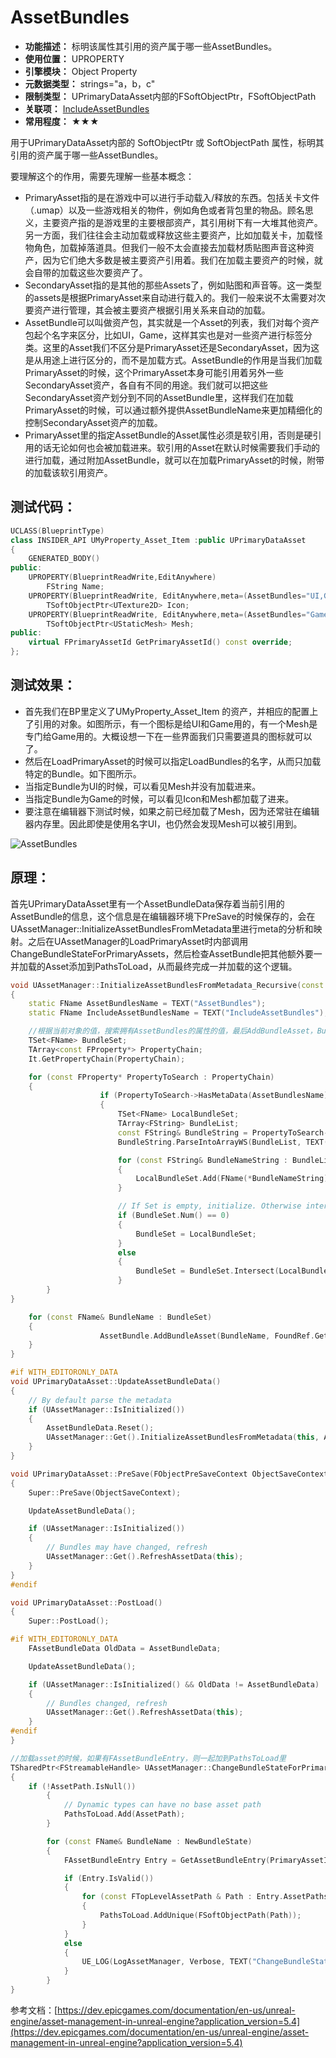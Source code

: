 ﻿# AssetBundles

- **功能描述：** 标明该属性其引用的资产属于哪一些AssetBundles。
- **使用位置：** UPROPERTY
- **引擎模块：** Object Property
- **元数据类型：** strings="a，b，c"
- **限制类型：** UPrimaryDataAsset内部的FSoftObjectPtr，FSoftObjectPath
- **关联项：** [IncludeAssetBundles](../IncludeAssetBundles/IncludeAssetBundles.md)
- **常用程度：** ★★★

用于UPrimaryDataAsset内部的 SoftObjectPtr 或 SoftObjectPath 属性，标明其引用的资产属于哪一些AssetBundles。

要理解这个的作用，需要先理解一些基本概念：

- PrimaryAsset指的是在游戏中可以进行手动载入/释放的东西。包括关卡文件（.umap）以及一些游戏相关的物件，例如角色或者背包里的物品。顾名思义，主要资产指的是游戏里的主要根部资产，其引用树下有一大堆其他资产。另一方面，我们往往会主动加载或释放这些主要资产，比如加载关卡，加载怪物角色，加载掉落道具。但我们一般不太会直接去加载材质贴图声音这种资产，因为它们绝大多数是被主要资产引用着。我们在加载主要资产的时候，就会自带的加载这些次要资产了。
- SecondaryAsset指的是其他的那些Assets了，例如贴图和声音等。这一类型的assets是根据PrimaryAsset来自动进行载入的。我们一般来说不太需要对次要资产进行管理，其会被主要资产根据引用关系来自动的加载。
- AssetBundle可以叫做资产包，其实就是一个Asset的列表，我们对每个资产包起个名字来区分，比如UI，Game，这样其实也是对一些资产进行标签分类。这里的Asset我们不区分是PrimaryAsset还是SecondaryAsset，因为这是从用途上进行区分的，而不是加载方式。AssetBundle的作用是当我们加载PrimaryAsset的时候，这个PrimaryAsset本身可能引用着另外一些SecondaryAsset资产，各自有不同的用途。我们就可以把这些SecondaryAsset资产划分到不同的AssetBundle里，这样我们在加载PrimaryAsset的时候，可以通过额外提供AssetBundleName来更加精细化的控制SecondaryAsset资产的加载。
- PrimaryAsset里的指定AssetBundle的Asset属性必须是软引用，否则是硬引用的话无论如何也会被加载进来。软引用的Asset在默认时候需要我们手动的进行加载，通过附加AssetBundle，就可以在加载PrimaryAsset的时候，附带的加载该软引用资产。

## 测试代码：

```cpp
UCLASS(BlueprintType)
class INSIDER_API UMyProperty_Asset_Item :public UPrimaryDataAsset
{
	GENERATED_BODY()
public:
	UPROPERTY(BlueprintReadWrite,EditAnywhere)
		FString Name;
	UPROPERTY(BlueprintReadWrite, EditAnywhere,meta=(AssetBundles="UI,Game"))
		TSoftObjectPtr<UTexture2D> Icon;
	UPROPERTY(BlueprintReadWrite, EditAnywhere,meta=(AssetBundles="Game"))
		TSoftObjectPtr<UStaticMesh> Mesh;
public:
	virtual FPrimaryAssetId GetPrimaryAssetId() const override;
};
```

## 测试效果：

- 首先我们在BP里定义了UMyProperty_Asset_Item 的资产，并相应的配置上了引用的对象。如图所示，有一个图标是给UI和Game用的，有一个Mesh是专门给Game用的。大概设想一下在一些界面我们只需要道具的图标就可以了。
- 然后在LoadPrimaryAsset的时候可以指定LoadBundles的名字，从而只加载特定的Bundle。如下图所示。
- 当指定Bundle为UI的时候，可以看见Mesh并没有加载进来。
- 当指定Bundle为Game的时候，可以看见Icon和Mesh都加载了进来。
- 要注意在编辑器下测试时候，如果之前已经加载了Mesh，因为还常驻在编辑器内存里。因此即使是使用名字UI，也仍然会发现Mesh可以被引用到。

![AssetBundles](AssetBundles.jpg)

## 原理：

首先UPrimaryDataAsset里有一个AssetBundleData保存着当前引用的AssetBundle的信息，这个信息是在编辑器环境下PreSave的时候保存的，会在UAssetManager::InitializeAssetBundlesFromMetadata里进行meta的分析和映射。之后在UAssetManager的LoadPrimaryAsset时内部调用 ChangeBundleStateForPrimaryAssets，然后检查AssetBundle把其他额外要一并加载的Asset添加到PathsToLoad，从而最终完成一并加载的这个逻辑。

```cpp
void UAssetManager::InitializeAssetBundlesFromMetadata_Recursive(const UStruct* Struct, const void* StructValue, FAssetBundleData& AssetBundle, FName DebugName, TSet<const void*>& AllVisitedStructValues) const
{
	static FName AssetBundlesName = TEXT("AssetBundles");
	static FName IncludeAssetBundlesName = TEXT("IncludeAssetBundles");

	//根据当前对象的值，搜索拥有AssetBundles的属性的值，最后AddBundleAsset，BundleName就是设置的值，而FoundRef是引用的对象的资产路径
	TSet<FName> BundleSet;
	TArray<const FProperty*> PropertyChain;
	It.GetPropertyChain(PropertyChain);

	for (const FProperty* PropertyToSearch : PropertyChain)
	{
					if (PropertyToSearch->HasMetaData(AssetBundlesName))
					{
						TSet<FName> LocalBundleSet;
						TArray<FString> BundleList;
						const FString& BundleString = PropertyToSearch->GetMetaData(AssetBundlesName);
						BundleString.ParseIntoArrayWS(BundleList, TEXT(","));

						for (const FString& BundleNameString : BundleList)
						{
							LocalBundleSet.Add(FName(*BundleNameString));
						}

						// If Set is empty, initialize. Otherwise intersect
						if (BundleSet.Num() == 0)
						{
							BundleSet = LocalBundleSet;
						}
						else
						{
							BundleSet = BundleSet.Intersect(LocalBundleSet);
						}
		}
}

	for (const FName& BundleName : BundleSet)
	{
					AssetBundle.AddBundleAsset(BundleName, FoundRef.GetAssetPath());
	}
}

#if WITH_EDITORONLY_DATA
void UPrimaryDataAsset::UpdateAssetBundleData()
{
	// By default parse the metadata
	if (UAssetManager::IsInitialized())
	{
		AssetBundleData.Reset();
		UAssetManager::Get().InitializeAssetBundlesFromMetadata(this, AssetBundleData);
	}
}

void UPrimaryDataAsset::PreSave(FObjectPreSaveContext ObjectSaveContext)
{
	Super::PreSave(ObjectSaveContext);

	UpdateAssetBundleData();

	if (UAssetManager::IsInitialized())
	{
		// Bundles may have changed, refresh
		UAssetManager::Get().RefreshAssetData(this);
	}
}
#endif

void UPrimaryDataAsset::PostLoad()
{
	Super::PostLoad();

#if WITH_EDITORONLY_DATA
	FAssetBundleData OldData = AssetBundleData;

	UpdateAssetBundleData();

	if (UAssetManager::IsInitialized() && OldData != AssetBundleData)
	{
		// Bundles changed, refresh
		UAssetManager::Get().RefreshAssetData(this);
	}
#endif
}

//加载asset的时候，如果有FAssetBundleEntry，则一起加到PathsToLoad里
TSharedPtr<FStreamableHandle> UAssetManager::ChangeBundleStateForPrimaryAssets(const TArray<FPrimaryAssetId>& AssetsToChange, const TArray<FName>& AddBundles, const TArray<FName>& RemoveBundles, bool bRemoveAllBundles, FStreamableDelegate DelegateToCall, TAsyncLoadPriority Priority)
{
	if (!AssetPath.IsNull())
		{
			// Dynamic types can have no base asset path
			PathsToLoad.Add(AssetPath);
		}

		for (const FName& BundleName : NewBundleState)
		{
			FAssetBundleEntry Entry = GetAssetBundleEntry(PrimaryAssetId, BundleName);

			if (Entry.IsValid())
			{
				for (const FTopLevelAssetPath & Path : Entry.AssetPaths)
				{
					PathsToLoad.AddUnique(FSoftObjectPath(Path));
				}
			}
			else
			{
				UE_LOG(LogAssetManager, Verbose, TEXT("ChangeBundleStateForPrimaryAssets: No assets for bundle %s::%s"), *PrimaryAssetId.ToString(), *BundleName.ToString());
			}
		}
}
```

参考文档：[https://dev.epicgames.com/documentation/en-us/unreal-engine/asset-management-in-unreal-engine?application_version=5.4](https://dev.epicgames.com/documentation/en-us/unreal-engine/asset-management-in-unreal-engine?application_version=5.4)